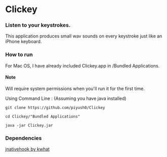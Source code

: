 # Clickey

### Listen to your keystrokes.

This application produces small wav sounds on every keystroke just like an iPhone keyboard.

### How to run

For Mac OS, I have already included Clickey.app in /Bundled Applications.

#### Note
Will require system permissions when you'll run it for the first time.

Using Command Line : (Assuming you have java installed)
```
git clone https://github.com/piyush0/Clickey

cd Clickey/"Bundled Applications"

java -jar Clickey.jar
```

### Dependencies

[jnativehook by kwhat](https://github.com/kwhat/jnativehook)